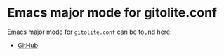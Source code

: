 # Emacs major mode for gitolite.conf

[Emacs][] major mode for `gitolite.conf` can be found here:

- [GitHub][]

[Emacs]: https://www.gnu.org/software/emacs
[GitHub]: https://github.com/llloret/gitolite-emacs
